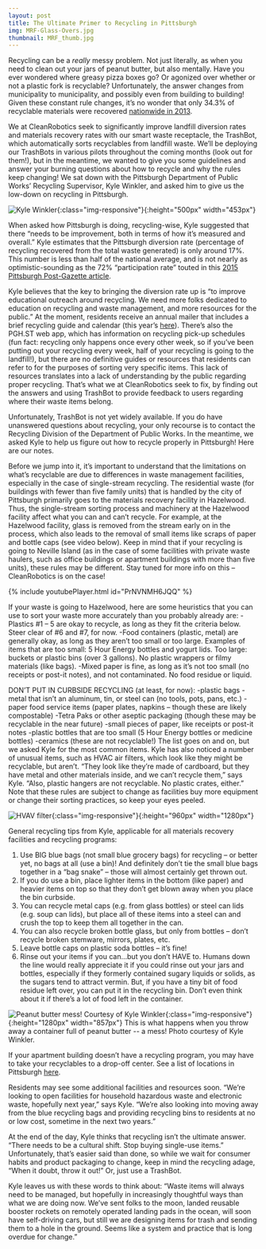 ```yaml
---
layout: post
title: The Ultimate Primer to Recycling in Pittsburgh
img: MRF-Glass-Overs.jpg
thumbnail: MRF_thumb.jpg
---
```


Recycling can be a *really* messy problem. Not just literally, as when you need to clean out your jars of peanut butter, but also mentally. Have you ever wondered where greasy pizza boxes go? Or agonized over whether or not a plastic fork is recyclable? Unfortunately, the answer changes from municipality to municipality, and possibly even from building to building! Given these constant rule changes, it’s no wonder that only 34.3% of recyclable materials were recovered [nationwide in 2013](https://www.epa.gov/sites/production/files/2015-09/documents/2013_advncng_smm_fs.pdf).

We at CleanRobotics seek to significantly improve landfill diversion rates and materials recovery rates with our smart waste receptacle, the TrashBot, which automatically sorts recyclables from landfill waste. We’ll be deploying our TrashBots in various pilots throughout the coming months (look out for them!), but in the meantime, we wanted to give you some guidelines and answer your burning questions about how to recycle and why the rules keep changing! We sat down with the Pittsburgh Department of Public Works’ Recycling Supervisor, Kyle Winkler, and asked him to give us the low-down on recycling in Pittsburgh.


![Kyle Winkler](/img/posts/kyle_TBot_cropped_small.jpg){:class="img-responsive"}{:height="500px" width="453px"}


When asked how Pittsburgh is doing, recycling-wise, Kyle suggested that there “needs to be improvement, both in terms of how it’s measured and overall.” Kyle estimates that the Pittsburgh diversion rate (percentage of recycling recovered from the total waste generated) is only around 17%. This number is less than half of the national average, and is not nearly as optimistic-sounding as the 72% “participation rate” touted in this [2015 Pittsburgh Post-Gazette article](http://www.post-gazette.com/local/city/2015/06/03/Recycling-of-solid-waste-continues-to-grow-in-city-but-still-short-of-goal/stories/201506030145). 

Kyle believes that the key to bringing the diversion rate up is “to improve educational outreach around recycling. We need more folks dedicated to education on recycling and waste management, and more resources for the public.” At the moment, residents receive an annual mailer that includes a brief recycling guide and calendar (this year’s [here](http://apps.pittsburghpa.gov/dpw/CoP_RecyclingNews.pdf)). There’s also the PGH.ST web app, which has information on recycling pick-up schedules (fun fact: recycling only happens once every other week, so if you’ve been putting out your recycling every week, half of your recycling is going to the landfill!), but there are no definitive guides or resources that residents can refer to for the purposes of sorting very specific items. This lack of resources translates into a lack of understanding by the public regarding proper recycling. That’s what we at CleanRobotics seek to fix, by finding out the answers and using TrashBot to provide feedback to users regarding where their waste items belong.

Unfortunately, TrashBot is not yet widely available. If you do have unanswered questions about recycling, your only recourse is to contact the Recycling Division of the Department of Public Works. In the meantime, we asked Kyle to help us figure out how to recycle properly in Pittsburgh! Here are our notes.

Before we jump into it, it’s important to understand that the limitations on what’s recyclable are due to differences in waste management facilities, especially in the case of single-stream recycling. The residential waste (for buildings with fewer than five family units) that is handled by the city of Pittsburgh primarily goes to the materials recovery facility in Hazelwood. Thus, the single-stream sorting process and machinery at the Hazelwood facility affect what you can and can’t recycle. For example, at the Hazelwood facility, glass is removed from the stream early on in the process, which also leads to the removal of small items like scraps of paper and bottle caps (see video below). Keep in mind that if your recycling is going to Neville Island (as in the case of some facilities with private waste haulers, such as office buildings or apartment buildings with more than five units), these rules may be different. Stay tuned for more info on this – CleanRobotics is on the case!


{% include youtubePlayer.html id="PrNVNMH6JQQ" %}


If your waste is going to Hazelwood, here are some heuristics that you can use to sort your waste more accurately than you probably already are:
-Plastics #1 – 5 are okay to recycle, as long as they fit the criteria below. Steer clear of #6 and #7, for now.
-Food containers (plastic, metal) are generally okay, as long as they aren’t too small or too large. Examples of items that are too small: 5 Hour Energy bottles and yogurt lids. Too large: buckets or plastic bins (over 3 gallons). No plastic wrappers or filmy materials (like bags).
-Mixed paper is fine, as long as it’s not too small (no receipts or post-it notes), and not contaminated. No food residue or liquid.

DON’T PUT IN CURBSIDE RECYCLING (at least, for now):
-plastic bags
-metal that isn’t an aluminum, tin, or steel can (no tools, pots, pans, etc.)
-paper food service items (paper plates, napkins – though these are likely compostable)
-Tetra Paks or other aseptic packaging (though these may be recyclable in the near future)
-small pieces of paper, like receipts or post-it notes
-plastic bottles that are too small (5 Hour Energy bottles or medicine bottles)
-ceramics (these are not recyclable!)
The list goes on and on, but we asked Kyle for the most common items. Kyle has also noticed a number of unusual items, such as HVAC air filters, which look like they might be recyclable, but aren’t. “They look like they’re made of cardboard, but they have metal and other materials inside, and we can’t recycle them,” says Kyle. “Also, plastic hangers are not recyclable. No plastic crates, either.” 
Note that these rules are subject to change as facilities buy more equipment or change their sorting practices, so keep your eyes peeled. 


![HVAV filter](/img/posts/HVACFilter.jpg){:class="img-responsive"}{:height="960px" width="1280px"}


General recycling tips from Kyle, applicable for all materials recovery facilities and recycling programs:
1.	Use BIG blue bags (not small blue grocery bags) for recycling – or better yet, no bags at all (use a bin)! And definitely don’t tie the small blue bags together in a “bag snake” – those will almost certainly get thrown out.
2.	If you do use a bin, place lighter items in the bottom (like paper) and heavier items on top so that they don’t get blown away when you place the bin curbside.
3.	You can recycle metal caps (e.g. from glass bottles) or steel can lids (e.g. soup can lids), but place all of these items into a steel can and crush the top to keep them all together in the can.
4.	You can also recycle broken bottle glass, but only from bottles – don’t recycle broken stemware, mirrors, plates, etc.
5.	Leave bottle caps on plastic soda bottles – it’s fine! 
6.	Rinse out your items if you can…but you don’t HAVE to. Humans down the line would really appreciate it if you could rinse out your jars and bottles, especially if they formerly contained sugary liquids or solids, as the sugars tend to attract vermin. But, if you have a tiny bit of food residue left over, you can put it in the recycling bin. Don’t even think about it if there’s a lot of food left in the container.

![Peanut butter mess! Courtesy of Kyle Winkler](/img/posts/MRF-PeanutButter.jpg){:class="img-responsive"}{:height="1280px" width="857px"} This is what happens when you throw away a container full of peanut butter -- a mess! Photo courtesy of Kyle Winkler.

If your apartment building doesn’t have a recycling program, you may have to take your recyclables to a drop-off center. See a list of locations in Pittsburgh [here](http://apps.pittsburghpa.gov/dpw/CoP_RecyclingNews.pdf).

Residents may see some additional facilities and resources soon. “We’re looking to open facilities for household hazardous waste and electronic waste, hopefully next year,” says Kyle. “We’re also looking into moving away from the blue recycling bags and providing recycling bins to residents at no or low cost, sometime in the next two years.” 

At the end of the day, Kyle thinks that recycling isn’t the ultimate answer. “There needs to be a cultural shift. Stop buying single-use items.” Unfortunately, that’s easier said than done, so while we wait for consumer habits and product packaging to change, keep in mind the recycling adage, “When it doubt, throw it out!” Or, just use a TrashBot.

Kyle leaves us with these words to think about: “Waste items will always need to be managed, but hopefully in increasingly thoughtful ways than what we are doing now. We’ve sent folks to the moon, landed reusable booster rockets on remotely operated landing pads in the ocean, will soon have self-driving cars, but still we are designing items for trash and sending them to a hole in the ground. Seems like a system and practice that is long overdue for change.”
